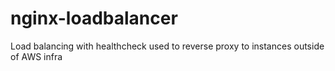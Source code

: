 # nginx-loadbalancer
Load balancing with healthcheck used to reverse proxy to instances outside of AWS infra
